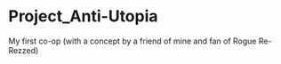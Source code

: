 Project_Anti-Utopia
===================

My first co-op (with a concept by a friend of mine and fan of Rogue Re-Rezzed)
